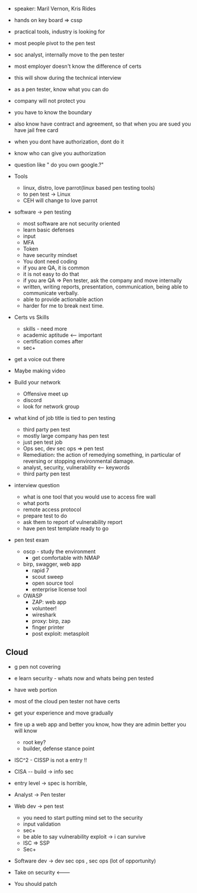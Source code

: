 - speaker: Maril Vernon, Kris Rides

- hands on key board => cssp

- practical tools, industry is looking for

- most people pivot to the pen test
- soc analyst, internally move to the pen tester
- most employer doesn't know the difference of certs
- this will show during the technical interview

- as a pen tester, know what you can do 
- company will not protect you 
- you have to know the boundary
- also know have contract and agreement, so that when you are sued you have jail free card
- when you dont have authorization, dont do it
- know who can give you authorization
- question like " do you own google.?"

- Tools
	- linux, distro, love parrot(linux based pen testing tools)
	- to pen test -> Linux
	- CEH will change to love parrot
- software -> pen testing
	- most software are not security oriented
	- learn basic defenses
	- input 
	- MFA
	- Token
	- have security mindset
	- You dont need coding
	- if you are QA, it is common 
	- it is not easy to do that
	- if you are QA => Pen tester, ask the company and move internally
	- written, writing reports, presentation, communication, being able to communicate verbally.
	- able to provide actionable action
    - harder for me to break next time.
- Certs vs Skills 
    - skills - need more
    - academic aptitude <-- important
    - certification comes after
    - sec+
- get a voice out there
- Maybe making video
- Build your network
    - Offensive meet up
    - discord
    - look for network group
- what kind of job title is tied to pen testing
    - third party pen test
    - mostly large company has pen test
    - just pen test job
    - Ops sec, dev sec ops => pen test
    - Remediation: the action of remedying something, in particular of reversing or stopping environmental damage.
    - analyst, security, vulnerability <-- keywords
    - third party pen test
- interview  question
    - what is one tool that you would use to access fire wall
    - what ports
    - remote access protocol
    - prepare test to do 
    - ask them to report of vulnerability report 
    - have pen test template ready to go
- pen test exam
    - oscp - study the environment
         - get comfortable with NMAP
    - birp, swagger, web app 
        - rapid 7 
        - scout sweep
        - open source tool
        - enterprise license tool 
    - OWASP 
        - ZAP: web app
        - volunteer!
        - wireshark
        - proxy: birp, zap
        - finger printer
        - post exploit: metasploit

## Cloud 
- g pen not covering
- e learn security - whats now and whats being pen tested
- have web portion 
- most of the cloud pen tester not have certs
- get your experience and move gradually 
- fire up a web app and better you know, how they are admin better you will know
    - root key?
    - builder, defense stance point


- ISC^2 - CISSP is not a entry !!
- CISA -- build -> info sec 
- entry level -> spec is horrible, 
- Analyst -> Pen tester

- Web dev -> pen test 
    - you need to start putting mind set to the security
    - input validation 
    - sec+
    - be able to say vulnerability exploit -> i can survive
    - ISC => SSP
    - Sec+
- Software dev -> dev sec ops , sec ops (lot of opportunity)
- Take on security <---

- You should patch

